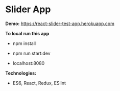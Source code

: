# Slider App

**Demo:** https://react-slider-test-app.herokuapp.com

**To local run this app**
* npm install

* npm run start:dev

* localhost:8080

**Technologies:**
* ES6, React, Redux, ESlint
